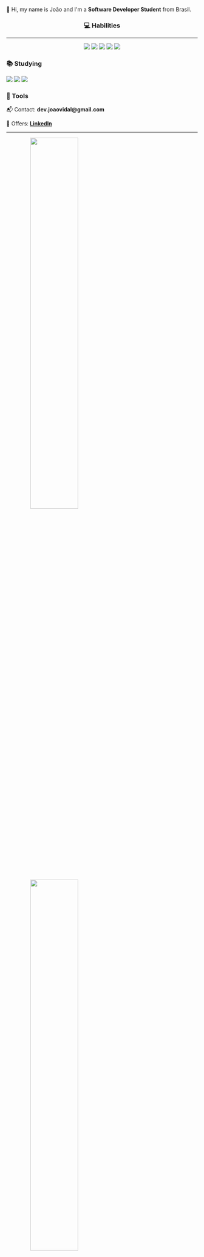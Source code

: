 
<p align="left"> 
 👋 Hi, my name is João and I'm a <strong>Software Developer Student</strong> from Brasil.
</p>

 <h3 align="center">💻 Habilities</h3>
 <hr>
<p align="center">
 <img src="https://img.shields.io/badge/html5-%23E34F26.svg?style=for-the-badge&logo=html5&logoColor=white">
 <img src="https://img.shields.io/badge/css3-%231572B6.svg?style=for-the-badge&logo=css3&logoColor=white">
 <img src="https://img.shields.io/badge/SASS-hotpink.svg?style=for-the-badge&logo=SASS&logoColor=white">
 <img src="https://img.shields.io/badge/javascript-%23323330.svg?style=for-the-badge&logo=javascript&logoColor=%23F7DF1E">
 <img src="https://img.shields.io/badge/NPM-%23000000.svg?style=for-the-badge&logo=npm&logoColor=white">
</p>

<h3>📚 Studying</h3>
<p align="left"> 
 <img src="https://img.shields.io/badge/java-%23ED8B00.svg?style=for-the-badge&logo=java&logoColor=white">
 <img src="https://img.shields.io/badge/spring-%236DB33F.svg?style=for-the-badge&logo=spring&logoColor=white">
 <img src="https://img.shields.io/badge/react-%2320232a.svg?style=for-the-badge&logo=react&logoColor=%2361DAFB">
</p>
  

<h3>💼 Tools</h3>
<p align="left">

</p>

<p align="left">
  📬 Contact: <strong>dev.joaovidal@gmail.com</strong>
</p>

<p align="left">
 📑 Offers: <strong><a href="https://www.linkedin.com/in/joaovidalnt/">LinkedIn</a></strong>
</p>

 

<hr>
<a href="https://github.com/JOAOVIDALNT/JOAOVIDALNT" align="center"> 
<img width="50%" align="center" src="https://github-readme-stats.vercel.app/api?username=JOAOVIDALNT&show_icons=true&theme=radical" />
</a>

<a href="https://github.com/JOAOVIDALNT/JOAOVIDALNT" align="center"> 
<img align="center" width="50%" src="https://github-readme-stats.vercel.app/api/top-langs/?username=JOAOVIDALNT&layout=compact&theme=radical" />
</a>


<!-- [![João GitHub stats](https://github-readme-stats.vercel.app/api?username=JOAOVIDALNT&show_icons=true&theme=radical)](https://https://github.com/JOAOVIDALNT/JOAOVIDALNT) -->
<!--  -->
<!-- [![Top Langs](https://github-readme-stats.vercel.app/api/top-langs/?username=JOAOVIDALNT&layout=compact&theme=radical)](https://github.com/JOAOVIDALNT/JOAOVIDALNT) -->
